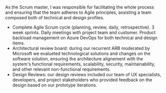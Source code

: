 As the Scrum master, I was responsible for facilitating the whole process and ensuring that the team adheres to Agile principles, assisting a team composed both of technical and design profiles. 

- Complete <span class="u agile">Agile Scrum</span> cycle (planning, review, daily, retrospective). 3 week sprints. Daily meetings with project team and customer. Product backload management on Azure DevOps for both technical and design items.
- <span class="u software">Architectural review board</span>: during our recurrent ARB moderated by Microsoft we evalueted technological solutions and changes on the software solution, ensuring the architecture alignement with the system's functional requirements, scalability, security, maintainability, and other relevant non-functional requirements. 
- <span class="u design">Design Reviews</span>: our design reviews included our team of UX specialists, developers, and project stakeholders who provided feedback on the design based on our prototype iterations. 